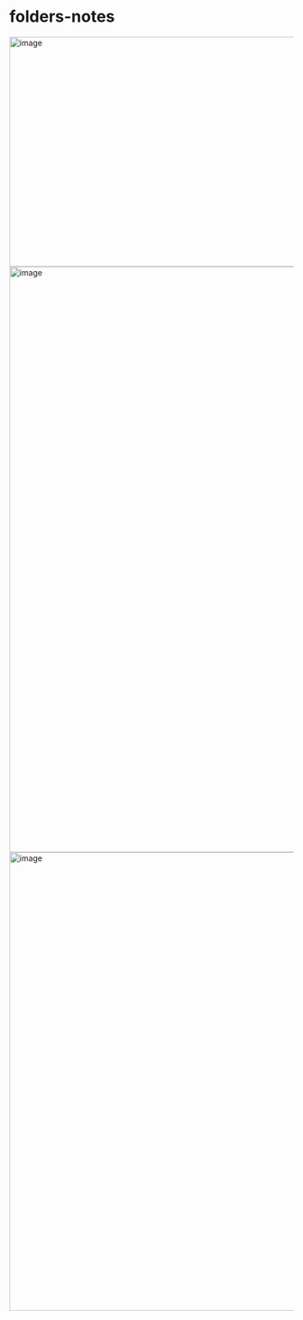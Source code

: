 # folders-notes
<img width="720" height="407" alt="image" src="https://github.com/user-attachments/assets/23cc91ab-c16f-482e-bb8c-0d34baaaf7d0" />
<img width="1472" height="1037" alt="image" src="https://github.com/user-attachments/assets/8d8162ac-1a65-4dd6-ad7d-b2db1d773210" />
<img width="1212" height="812" alt="image" src="https://github.com/user-attachments/assets/944f08d5-a05c-4566-9188-657c91e9478d" />
